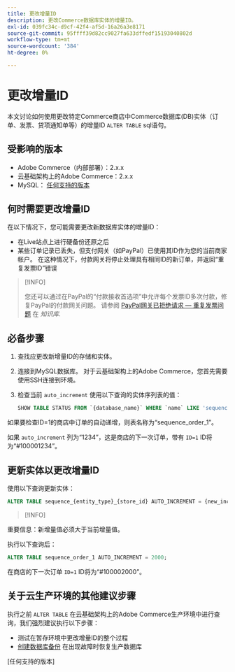 ```yaml
---
title: 更改增量ID
description: 更改Commerce数据库实体的增量ID。
exl-id: 039fc34c-d9cf-42f4-af5d-16a26a3e8171
source-git-commit: 95ffff39d82cc9027fa633dffedf15193040802d
workflow-type: tm+mt
source-wordcount: '384'
ht-degree: 0%

---
```


# 更改增量ID

本文讨论如何使用更改特定Commerce商店中Commerce数据库(DB)实体（订单、发票、贷项通知单等）的增量ID `ALTER TABLE` sql语句。

## 受影响的版本

- Adobe Commerce（内部部署）：2.x.x
- 云基础架构上的Adobe Commerce：2.x.x
- MySQL： [任何支持的版本](../../installation/prerequisites/database/mysql.md)

## 何时需要更改增量ID

在以下情况下，您可能需要更改新数据库实体的增量ID：

- 在Live站点上进行硬备份还原之后
- 某些订单记录已丢失，但支付网关（如PayPal）已使用其ID作为您的当前商家帐户。 在这种情况下，付款网关将停止处理具有相同ID的新订单，并返回“重复发票ID”错误

>[!INFO]
>
>您还可以通过在PayPal的“付款接收首选项”中允许每个发票ID多次付款，修复PayPal的付款网关问题。 请参阅 [PayPal网关已拒绝请求 — 重复发票问题] 在 _知识库_.

## 必备步骤

1. 查找应更改新增量ID的存储和实体。
1. 连接到MySQL数据库。
对于云基础架构上的Adobe Commerce，您首先需要使用SSH连接到环境。
1. 检查当前 `auto_increment` 使用以下查询的实体序列表的值：

   ```sql
   SHOW TABLE STATUS FROM `{database_name}` WHERE `name` LIKE 'sequence_{entity_type}_{store_id}';
   ```

如果要检查ID=1的商店中订单的自动递增，则表名称为“sequence_order_1”。

如果 `auto_increment` 列为“1234”，这是商店的下一次订单，带有 `ID=1` ID将为“#100001234”。

## 更新实体以更改增量ID

使用以下查询更新实体：

```sql
ALTER TABLE sequence_{entity_type}_{store_id} AUTO_INCREMENT = {new_increment_value};
```

>[!INFO]
>
重要信息：新增量值必须大于当前增量值。

执行以下查询后：

```sql
ALTER TABLE sequence_order_1 AUTO_INCREMENT = 2000;
```

在商店的下一次订单 `ID=1` ID将为“#100002000”。

## 关于云生产环境的其他建议步骤

执行之前 `ALTER TABLE` 在云基础架构上的Adobe Commerce生产环境中进行查询，我们强烈建议执行以下步骤：

- 测试在暂存环境中更改增量ID的整个过程
- [创建数据库备份] 在出现故障时恢复生产数据库

<!-- Link Definitions -->

[PayPal网关已拒绝请求 — 重复发票问题]: https://support.magento.com/hc/en-us/articles/115002457473
[创建数据库备份]: https://support.magento.com/hc/en-us/articles/360003254334
[任何支持的版本]
